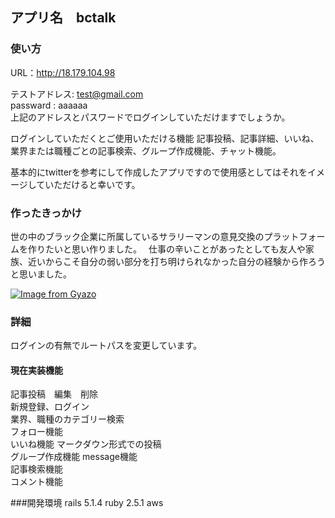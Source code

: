## アプリ名　bctalk  

### 使い方  

URL：<a href="http://18.179.104.98">http://18.179.104.98</a>
  
テストアドレス: test@gmail.com    
passward  : aaaaaa  
上記のアドレスとパスワードでログインしていただけますでしょうか。

ログインしていただくとご使用いただける機能
記事投稿、記事詳細、いいね、業界または職種ごとの記事検索、グループ作成機能、チャット機能。  

基本的にtwitterを参考にして作成したアプリですので使用感としてはそれをイメージしていただけると幸いです。


### 作ったきっかけ
世の中のブラック企業に所属しているサラリーマンの意見交換のプラットフォームを作りたいと思い作りました。　
仕事の辛いことがあったとしても友人や家族、近いからこそ自分の弱い部分を打ち明けられなかった自分の経験から作ろうと思いました。


[![Image from Gyazo](https://i.gyazo.com/68cf964653f773c00ab47a865c651af9.jpg)](https://gyazo.com/68cf964653f773c00ab47a865c651af9)

### 詳細
ログインの有無でルートパスを変更しています。


#### 現在実装機能

記事投稿　編集　削除  
新規登録、ログイン  
業界、職種のカテゴリー検索  
フォロー機能  
いいね機能 
マークダウン形式での投稿  
グループ作成機能
message機能　  
記事検索機能  
コメント機能

###開発環境
rails 5.1.4
ruby 2.5.1
aws

 
 

